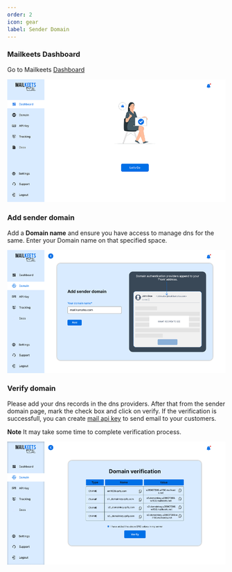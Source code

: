 ```yaml
---
order: 2
icon: gear
label: Sender Domain
---
```


### Mailkeets Dashboard

Go to Mailkeets [Dashboard](https://kursaha.com/mailkeets)

![Add Sender Domain](/static/images/add_sender_identity.png)

### Add sender domain

Add a **Domain name** and ensure you have access to manage dns for the same.
Enter your Domain name on that specified space.

![Add Domain name](/static/images/add_domain_name.png)

### Verify domain

Please add your dns records in the dns providers. After that from the sender domain page, mark the check box and click on verify.
If the verification is successfull, you can create [mail api key](../settings/ApiKey.md) to send email to your customers.

**Note**
It may take some time to complete verification process.

![Add Dns records](/static/images/add_dns_record.png)
